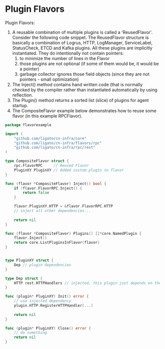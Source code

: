 # Plugin Flavors 

Plugin Flavors:
1. A reusable combination of multiple plugins is called a 'ReusedFlavor'. 
   Consider the following code snippet. The ReusedFlavor structure is 
   basically a combination of Logrus, HTTP, LogManager, ServiceLabel, 
   StatusCheck, ETCD and Kafka plugins. All these plugins are implicitly
   instantiated. They do intentionally not contain pointers:
    1. to minimize the number of lines in the Flavor
    2. those plugins are not optional (if some of them would be, it would
       be a pointer)
    3. garbage collector ignores those field objects (since they are not 
       pointers - small optimization) 
2. The Inject() method contains hand written code (that is normally checked
   by the compiler rather than instantiated automatically by using reflection.
3. The Plugin() method returns a sorted list (slice) of plugins for agent 
   startup.
4. The CompositeFlavor example below demonstrates how to reuse some flavor
   (in this example RPCFlavor).

```go
package flavorexample

import (
	"github.com/ligato/cn-infra/core"
	"github.com/ligato/cn-infra/flavors/rpc"
	"github.com/ligato/cn-infra/rpc/rest"
)

type CompositeFlavor struct {
	rpc.FlavorRPC     // Reused Flavor
	PluginXY PluginXY // Added custom plugin to flavor
}

func (flavor *CompositeFlavor) Inject() bool {
	if !flavor.FlavorRPC.Inject() {
	    return false
	}

    flavor.PluginXY.HTTP = &flavor.FlavorRPC.HTTP
	// inject all other dependencies...
	
	return nil
}

func (flavor *CompositeFlavor) Plugins() []*core.NamedPlugin {
	flavor.Inject()
	return core.ListPluginsInFlavor(flavor)
}


type PluginXY struct {
    Dep // plugin dependencies
}

type Dep struct {
    HTTP rest.HTTPHandlers // injected, this plugin just depends on the API interface
}

func (plugin* PluginXY) Init() error {
    // use injected dependency
    plugin.HTTP.RegisterHTTPHandler(...)
    
    return nil
}

func (plugin* PluginXY) Close() error {
    // do something
    return nil
}
```
